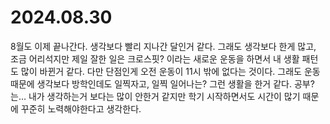 # 2024.08.30

8월도 이제 끝나간다. 생각보다 빨리 지나간 달인거 같다. 그래도 생각보다 한게 많고, 조금 어리석지만 제일 잘한 일은 크로스핏? 이라는 새로운 운동을 하면서 내 생활 패턴도 많이 바뀐거 같다. 다만 단점인게 오전 운동이 11시 밖에 없다는 것이다. 그래도 운동때문에 생각보다 방학인데도 일찍자고, 일찍 일어나는? 그런 생활을 한거 같다. 공부?는... 내가 생각하는거 보다는 많이 안한거 같지만 학기 시작하면서도 시간이 많기 때문에 꾸준히 노력해야한다고 생각한다.&#x20;
